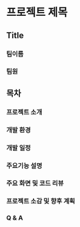프로젝트 제목
============
## Title
### 팀이름
### 팀원
## 목차
### 프로젝트 소개
### 개발 환경
### 개발 일정
### 주요기능 설명
### 주요 화면 및 코드 리뷰
### 프로젝트 소감 및 향후 계획
### Q & A






